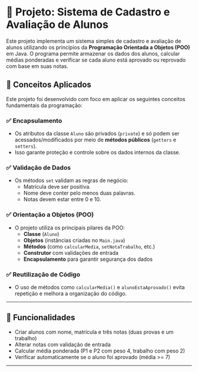 # 📘 Projeto: Sistema de Cadastro e Avaliação de Alunos

Este projeto implementa um sistema simples de cadastro e avaliação de alunos utilizando os princípios da **Programação Orientada a Objetos (POO)** em Java. O programa permite armazenar os dados dos alunos, calcular médias ponderadas e verificar se cada aluno está aprovado ou reprovado com base em suas notas.

## 🧠 Conceitos Aplicados

Este projeto foi desenvolvido com foco em aplicar os seguintes conceitos fundamentais da programação:

### ✅ Encapsulamento
- Os atributos da classe `Aluno` são privados (`private`) e só podem ser acessados/modificados por meio de **métodos públicos** (`getters` e `setters`).
- Isso garante proteção e controle sobre os dados internos da classe.

### ✅ Validação de Dados
- Os métodos `set` validam as regras de negócio:
  - Matrícula deve ser positiva.
  - Nome deve conter pelo menos duas palavras.
  - Notas devem estar entre 0 e 10.

### ✅ Orientação a Objetos (POO)
- O projeto utiliza os principais pilares da POO:
  - **Classe** (`Aluno`)
  - **Objetos** (instâncias criadas no `Main.java`)
  - **Métodos** (como `calcularMedia`, `setNotaTrabalho`, etc.)
  - **Construtor** com validações de entrada
  - **Encapsulamento** para garantir segurança dos dados

### ✅ Reutilização de Código
- O uso de métodos como `calcularMedia()` e `alunoEstaAprovado()` evita repetição e melhora a organização do código.

---

## 🚀 Funcionalidades

- Criar alunos com nome, matrícula e três notas (duas provas e um trabalho)
- Alterar notas com validação de entrada
- Calcular média ponderada (P1 e P2 com peso 4, trabalho com peso 2)
- Verificar automaticamente se o aluno foi aprovado (média >= 7)

---
